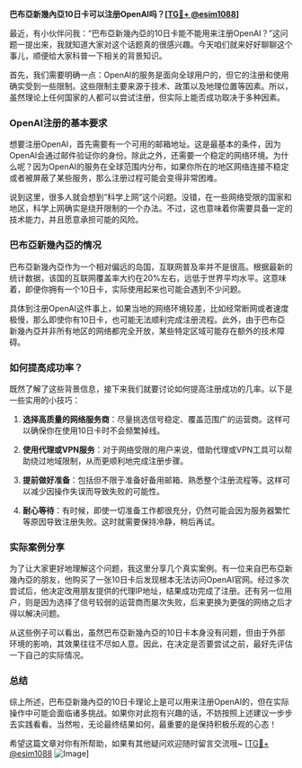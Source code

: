 **巴布亞新幾內亞10日卡可以注册OpenAI吗？[[TG💪+ @esim1088](https://t.me/s/esim1088)]**

最近，有小伙伴问我：“巴布亞新幾內亞的10日卡能不能用来注册OpenAI？”这问题一提出来，我就知道大家对这个话题真的很感兴趣。今天咱们就来好好聊聊这个事儿，顺便给大家科普一下相关的背景知识。

首先，我们需要明确一点：OpenAI的服务是面向全球用户的，但它的注册和使用确实受到一些限制。这些限制主要来源于技术、政策以及地理位置等因素。所以，虽然理论上任何国家的人都可以尝试注册，但实际上能否成功取决于多种因素。

### OpenAI注册的基本要求

想要注册OpenAI，首先需要有一个可用的邮箱地址。这是最基本的条件，因为OpenAI会通过邮件验证你的身份。除此之外，还需要一个稳定的网络环境。为什么呢？因为OpenAI的服务在全球范围内分布，如果你所在的地区网络连接不稳定或者被屏蔽了某些服务，那么注册过程可能会变得非常困难。

说到这里，很多人就会想到“科学上网”这个问题。没错，在一些网络受限的国家和地区，科学上网确实是绕开限制的一个办法。不过，这也意味着你需要具备一定的技术能力，并且愿意承担可能的风险。

### 巴布亞新幾內亞的情况

巴布亞新幾內亞作为一个相对偏远的岛国，互联网普及率并不是很高。根据最新的统计数据，该国的互联网覆盖率大约在20%左右，远低于世界平均水平。这意味着，即便你拥有一个10日卡，实际使用起来也可能会遇到不少问题。

具体到注册OpenAI这件事上，如果当地的网络环境较差，比如经常断网或者速度极慢，那么即使你有10日卡，也可能无法顺利完成注册流程。此外，由于巴布亞新幾內亞并非所有地区的网络都完全开放，某些特定区域可能存在额外的技术障碍。

### 如何提高成功率？

既然了解了这些背景信息，接下来我们就要讨论如何提高注册成功的几率。以下是一些实用的小技巧：

1. **选择高质量的网络服务商**：尽量挑选信号稳定、覆盖范围广的运营商。这样可以确保你在使用10日卡时不会频繁掉线。
   
2. **使用代理或VPN服务**：对于网络受限的用户来说，借助代理或VPN工具可以帮助绕过地域限制，从而更顺利地完成注册步骤。

3. **提前做好准备**：包括但不限于准备好备用邮箱、熟悉整个注册流程等。这样可以减少因操作失误而导致失败的可能性。

4. **耐心等待**：有时候，即使一切准备工作都很充分，仍然可能会因为服务器繁忙等原因导致注册失败。这时就需要保持冷静，稍后再试。

### 实际案例分享

为了让大家更好地理解这个问题，我这里分享几个真实案例。有一位来自巴布亞新幾內亞的朋友，他购买了一张10日卡后发现根本无法访问OpenAI官网。经过多次尝试后，他决定改用朋友提供的代理IP地址，结果成功完成了注册。还有另一位用户，则是因为选择了信号较弱的运营商而屡次失败，后来更换为更强的网络之后才得以解决问题。

从这些例子可以看出，虽然巴布亞新幾內亞的10日卡本身没有问题，但由于外部环境的影响，其效果往往不尽如人意。因此，在决定是否要尝试之前，最好先评估一下自己的实际情况。

### 总结

综上所述，巴布亞新幾內亞的10日卡理论上是可以用来注册OpenAI的，但在实际操作中可能会面临诸多挑战。如果你对此抱有兴趣的话，不妨按照上述建议一步步去实践看看。当然啦，无论最终结果如何，最重要的是保持积极乐观的心态！

希望这篇文章对你有所帮助，如果有其他疑问欢迎随时留言交流哦~ [[TG💪+ @esim1088](https://t.me/s/esim1088) ![Image](https://i.postimg.cc/4NQfJmqS/Snipaste-2025-05-13-00-14-12.png)]